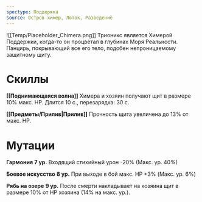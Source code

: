 ```yaml
---
spectype: Поддержка
source: Остров химер, Лоток, Разведение
---
```

![[Temp/Placeholder_Chimera.png]]
Трионикс является Химерой Поддержки, когда-то он процветал в глубинах Моря Реальности. Панцирь, покрывающий все его тело, подобен непроницаемому защитному щиту.

# Скиллы
**[[Поднимающаяся волна]]**
Химера и хозяин получают щит в размере 10% макс. HP. Длится 10 с., перезарядка: 30 с.

**[[Предметы/Прилив|Прилив]]**
Прочность щита увеличена до 13% от макс. HP.

# Мутации

**Гармония**
**7 ур.**
Входящий стихийный урон -20%
(Макс. ур. 40%)

**Боевое искусство**
**8 ур.**
При выходе в бой макс. HP +3%
(Макс. ур. 6%)

**Рябь на озере**
**9 ур.**
После смерти накладывает на хозяина щит в размере 10% от HP хозяина (14% на макс. ур.).